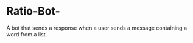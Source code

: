 # Ratio-Bot-
A bot that sends a response when a user sends a message containing a word from a list.

